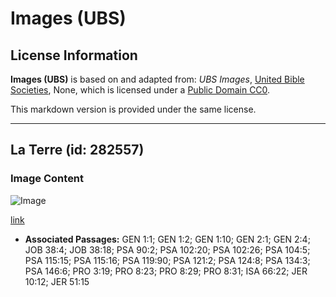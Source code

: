 # Images (UBS)

## License Information

**Images (UBS)** is based on and adapted from: _UBS Images_, [United Bible Societies](https://unitedbiblesocieties.org/), None, which is licensed under a [Public Domain CC0](https://creativecommons.org/public-domain/cc0/).

This markdown version is provided under the same license.



--------------------------------

## La Terre (id: 282557)

### Image Content

![Image](https://cdn.aquifer.bible/aquifer-content/resources/Media/WEB-0195_the_earth.jpg)

[link](https://cdn.aquifer.bible/aquifer-content/resources/Media/WEB-0195_the_earth.jpg)

* **Associated Passages:** GEN 1:1; GEN 1:2; GEN 1:10; GEN 2:1; GEN 2:4; JOB 38:4; JOB 38:18; PSA 90:2; PSA 102:20; PSA 102:26; PSA 104:5; PSA 115:15; PSA 115:16; PSA 119:90; PSA 121:2; PSA 124:8; PSA 134:3; PSA 146:6; PRO 3:19; PRO 8:23; PRO 8:29; PRO 8:31; ISA 66:22; JER 10:12; JER 51:15

